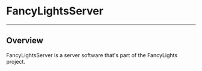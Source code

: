 # FancyLightsServer
___
## Overview
FancyLightsServer is a server software that's part of the FancyLights project. 
